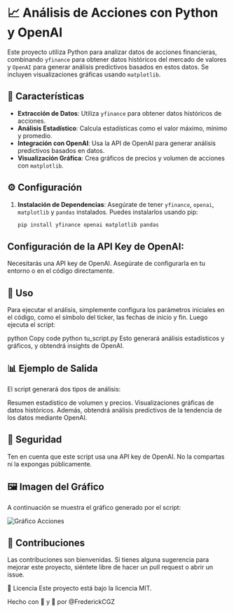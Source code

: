 # 📈 Análisis de Acciones con Python y OpenAI

Este proyecto utiliza Python para analizar datos de acciones financieras, combinando `yfinance` para obtener datos históricos del mercado de valores y `OpenAI` para generar análisis predictivos basados en estos datos. Se incluyen visualizaciones gráficas usando `matplotlib`.

## 🌟 Características

- **Extracción de Datos**: Utiliza `yfinance` para obtener datos históricos de acciones.
- **Análisis Estadístico**: Calcula estadísticas como el valor máximo, mínimo y promedio.
- **Integración con OpenAI**: Usa la API de OpenAI para generar análisis predictivos basados en datos.
- **Visualización Gráfica**: Crea gráficos de precios y volumen de acciones con `matplotlib`.

## ⚙️ Configuración

1. **Instalación de Dependencias**:
   Asegúrate de tener `yfinance`, `openai`, `matplotlib` y `pandas` instalados. Puedes instalarlos usando pip:

   ```bash
   pip install yfinance openai matplotlib pandas
   
## Configuración de la API Key de OpenAI:
Necesitarás una API key de OpenAI. Asegúrate de configurarla en tu entorno o en el código directamente.
## 🚀 Uso
Para ejecutar el análisis, simplemente configura los parámetros iniciales en el código, como el símbolo del ticker, las fechas de inicio y fin. Luego ejecuta el script:

python
Copy code
python tu_script.py
Esto generará análisis estadísticos y gráficos, y obtendrá insights de OpenAI.

## 📊 Ejemplo de Salida
El script generará dos tipos de análisis:

Resumen estadístico de volumen y precios.
Visualizaciones gráficas de datos históricos.
Además, obtendrá análisis predictivos de la tendencia de los datos mediante OpenAI.

## 🔐 Seguridad
Ten en cuenta que este script usa una API key de OpenAI. No la compartas ni la expongas públicamente.

## 🖼️ Imagen del Gráfico

A continuación se muestra el gráfico generado por el script:

![Gráfico Acciones](/ruta/del/gráfico/mi_grafico.png)

## 🤝 Contribuciones
Las contribuciones son bienvenidas. Si tienes alguna sugerencia para mejorar este proyecto, siéntete libre de hacer un pull request o abrir un issue.

📝 Licencia
Este proyecto está bajo la licencia MIT.

Hecho con 💖 y 🐍 por @FrederickCGZ






